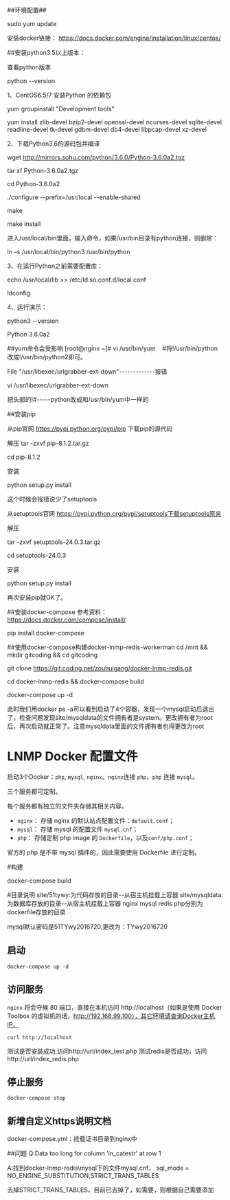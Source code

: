 ##环境配置##

sudo yum update


安装docker链接：
https://docs.docker.com/engine/installation/linux/centos/

##安装python3.5以上版本：

查看python版本

python --version


1、CentOS6.5/7 安装Python 的依赖包

yum groupinstall "Development tools"

yum install zlib-devel bzip2-devel openssl-devel ncurses-devel sqlite-devel readline-devel tk-devel gdbm-devel db4-devel libpcap-devel xz-devel

2、下载Python3.6的源码包并编译

wget http://mirrors.sohu.com/python/3.6.0/Python-3.6.0a2.tgz

tar xf Python-3.6.0a2.tgz

cd Python-3.6.0a2

./configure --prefix=/usr/local --enable-shared

make

make install

进入/usr/local/bin里面，输入命令，如果/usr/bin目录有python连接，则删除：

ln –s /usr/local/bin/python3 /usr/bin/python

3、在运行Python之前需要配置库：

echo /usr/local/lib >> /etc/ld.so.conf.d/local.conf

ldconfig

4、运行演示：

python3 --version

Python 3.6.0a2



##yum命令会受影响
[root@nginx ~]# vi /usr/bin/yum    #将!/usr/bin/python改成!/usr/bin/python2即可。

File "/usr/libexec/urlgrabber-ext-down"-------------报错

vi /usr/libexec/urlgrabber-ext-down

把头部的!#-----python改成和/usr/bin/yum中一样的




##安装pip

从pip官网 https://pypi.python.org/pypi/pip 下载pip的源代码

解压
tar -zxvf pip-8.1.2.tar.gz

cd pip-8.1.2

安装

python setup.py install


这个时候会报错说少了setuptools

从setuptools官网 https://pypi.python.org/pypi/setuptools下载setuptools原来

解压

tar -zxvf setuptools-24.0.3.tar.gz

cd setuptools-24.0.3

安装

python setup.py install


再次安装pip就OK了。



##安装docker-compose
参考资料：https://docs.docker.com/compose/install/

pip install docker-compose


##使用docker-compose构建docker-lnmp-redis-workerman
cd /mnt && mkdir gitcoding && cd gitcoding

git clone https://git.coding.net/zouhuigang/docker-lnmp-redis.git

cd docker-lnmp-redis && docker-compose build

docker-compose up -d

此时我们用docker ps -a可以看到启动了4个容器，发现一个mysql启动后退出了，检查问题发现site/mysqldata的文件拥有者是system。更改拥有者为root后，再次启动就正常了。注意mysqldata里面的文件拥有者也得更改为root





# LNMP Docker 配置文件

启动3个Docker：`php`, `mysql`, `nginx`。`nginx`连接 `php`，`php` 连接 `mysql`。

三个服务都可定制。

每个服务都有独立的文件夹存储其相关内容。

 - `nginx`： 存储 nginx 的默认站点配置文件：`default.conf`；
 - `mysql`： 存储 mysql 的配置文件 `mysql.cnf`；
 - `php`： 存储定制 php image 的 `Dockerfile`，以及`conf/php.conf`；

  官方的 php 是不带 mysql 插件的，因此需要使用 Dockerfile 进行定制。
  
#构建

docker-compose build


#目录说明
site/51tywy:为代码存放的目录--从宿主机挂载上容器
site/mysqldata:为数据库存放的目录--从宿主机挂载上容器
nginx mysql redis php分别为dockerfile存放的目录

mysql默认密码是51TYwy2016720,更改为：TYwy2016720

## 启动

```
docker-compose up -d
```

## 访问服务

`nginx` 将会守候 80 端口，直接在本机访问 http://localhost（如果是使用 Docker Toolbox 的虚拟机的话，http://192.168.99.100），其它环境请查询Docker主机IP。

```
curl http://localhost
```

测试是否安装成功,访问http://url/index_test.php
测试redis是否成功，访问http://url/index_redis.php

## 停止服务

```
docker-compose stop
```

## 新增自定义https说明文档 ##
docker-compose.yml：挂载证书目录到nginx中

##问题
Q:Data too long for column 'in_catestr' at row 1

A:找到docker-lnmp-redis\mysql下的文件mysql.cnf，
    sql_mode = NO_ENGINE_SUBSTITUTION,STRICT_TRANS_TABLES

  去掉STRICT_TRANS_TABLES，目前已去掉了，如需要，则根据自己需要添加